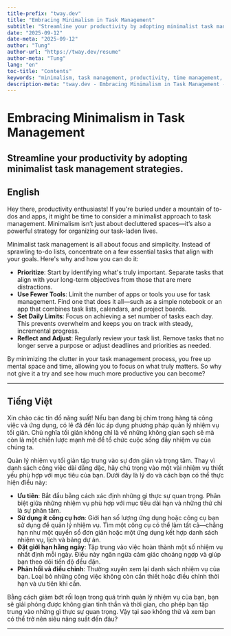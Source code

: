 ```yaml
---
title-prefix: "tway.dev"
title: "Embracing Minimalism in Task Management"
subtitle: "Streamline your productivity by adopting minimalist task management strategies."
date: "2025-09-12"
date-meta: "2025-09-12"
author: "Tung"
author-url: "https://tway.dev/resume"
author-meta: "Tung"
lang: "en"
toc-title: "Contents"
keywords: "minimalism, task management, productivity, time management, focus"
description-meta: "tway.dev - Embracing Minimalism in Task Management - Streamline your productivity by adopting minimalist task management strategies."
---
```


# Embracing Minimalism in Task Management
## Streamline your productivity by adopting minimalist task management strategies.

## English
Hey there, productivity enthusiasts! If you're buried under a mountain of to-dos and apps, it might be time to consider a minimalist approach to task management. Minimalism isn’t just about decluttered spaces—it’s also a powerful strategy for organizing our task-laden lives. 

Minimalist task management is all about focus and simplicity. Instead of sprawling to-do lists, concentrate on a few essential tasks that align with your goals. Here's why and how you can do it:

- **Prioritize**: Start by identifying what's truly important. Separate tasks that align with your long-term objectives from those that are mere distractions.
- **Use Fewer Tools**: Limit the number of apps or tools you use for task management. Find one that does it all—such as a simple notebook or an app that combines task lists, calendars, and project boards.
- **Set Daily Limits**: Focus on achieving a set number of tasks each day. This prevents overwhelm and keeps you on track with steady, incremental progress.
- **Reflect and Adjust**: Regularly review your task list. Remove tasks that no longer serve a purpose or adjust deadlines and priorities as needed.

By minimizing the clutter in your task management process, you free up mental space and time, allowing you to focus on what truly matters. So why not give it a try and see how much more productive you can become?

---

## Tiếng Việt
Xin chào các tín đồ năng suất! Nếu bạn đang bị chìm trong hàng tá công việc và ứng dụng, có lẽ đã đến lúc áp dụng phương pháp quản lý nhiệm vụ tối giản. Chủ nghĩa tối giản không chỉ là về những không gian sạch sẽ mà còn là một chiến lược mạnh mẽ để tổ chức cuộc sống đầy nhiệm vụ của chúng ta. 

Quản lý nhiệm vụ tối giản tập trung vào sự đơn giản và trọng tâm. Thay vì danh sách công việc dài dằng dặc, hãy chú trọng vào một vài nhiệm vụ thiết yếu phù hợp với mục tiêu của bạn. Dưới đây là lý do và cách bạn có thể thực hiện điều này:

- **Ưu tiên**: Bắt đầu bằng cách xác định những gì thực sự quan trọng. Phân biệt giữa những nhiệm vụ phù hợp với mục tiêu dài hạn và những thứ chỉ là sự phân tâm.
- **Sử dụng ít công cụ hơn**: Giới hạn số lượng ứng dụng hoặc công cụ bạn sử dụng để quản lý nhiệm vụ. Tìm một công cụ có thể làm tất cả—chẳng hạn như một quyển sổ đơn giản hoặc một ứng dụng kết hợp danh sách nhiệm vụ, lịch và bảng dự án.
- **Đặt giới hạn hằng ngày**: Tập trung vào việc hoàn thành một số nhiệm vụ nhất định mỗi ngày. Điều này ngăn ngừa cảm giác choáng ngợp và giúp bạn theo dõi tiến độ đều đặn.
- **Phản hồi và điều chỉnh**: Thường xuyên xem lại danh sách nhiệm vụ của bạn. Loại bỏ những công việc không còn cần thiết hoặc điều chỉnh thời hạn và ưu tiên khi cần.

Bằng cách giảm bớt rối loạn trong quá trình quản lý nhiệm vụ của bạn, bạn sẽ giải phóng được không gian tinh thần và thời gian, cho phép bạn tập trung vào những gì thực sự quan trọng. Vậy tại sao không thử và xem bạn có thể trở nên siêu năng suất đến đâu?

---